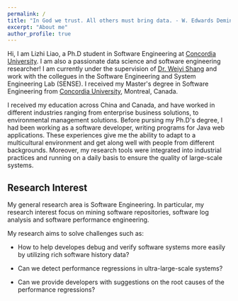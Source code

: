 ```yaml
---
permalink: /
title: "In God we trust. All others must bring data. - W. Edwards Deming"
excerpt: "About me"
author_profile: true
---
```


Hi, I am Lizhi  Liao, a Ph.D student in Software Engineering at [Concordia University](https://www.concordia.ca/). I am also a  passionate data science and software engineering researcher! I am currently under the supervision of [Dr. Weiyi Shang](https://users.encs.concordia.ca/~shang/) and work with the collegues in the Software Engineering and System Engineering Lab (SENSE). I received my Master's degree in Software Engineering from [Concordia University](https://www.concordia.ca/), Montreal, Canada.  

I received my education across China and Canada, and have worked in different industries ranging from enterprise business solutions, to environmental management solutions. Before pursing my Ph.D's degree, I had been working as a software developer, writing programs for Java web applications. These experiences give me the ability to adapt to a multicultural environment and get along well with people from different backgrounds. Moreover, my research tools were integrated into industrial practices and running on a daily basis to ensure the quality of large-scale systems.

Research Interest
------
My general research area is Software Engineering. In particular, my research interest focus on mining software repositories, software log analysis and software performance engineering.

My research aims to solve challenges such as:

- How to help developes debug and verify software systems more easily by utilizing rich software history data?
- Can we detect performance regressions in ultra-large-scale systems?

- Can we provide developers with suggestions on the root causes of the performance regressions?



<!-- Can we quickly help developers debug production systems by utilizing rich software data?

How to improve logging practice in software development and operation?

What can we learn from the past software development (source code and bugs) and operation history (performance reports and field failures)?

How to scale software engineering research to cope with big data?

- How to improve software quality assurances in DevOps environments by analyzing test results from continuous integration?
- Can we provide useful suggestions to developers by mining software development history? -->